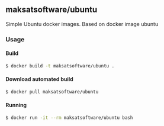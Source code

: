 ## maksatsoftware/ubuntu

Simple Ubuntu docker images. Based on docker image ubuntu

### Usage

#### Build

```bash
$ docker build -t maksatsoftware/ubuntu .
```

#### Download automated build

```bash
$ docker pull maksatsoftware/ubuntu
```

#### Running

```bash
$ docker run -it --rm maksatsoftware/ubuntu bash
```
